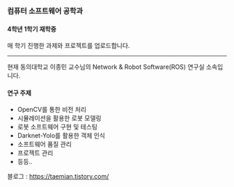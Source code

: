 ### 컴퓨터 소프트웨어 공학과
#### 4학년 1학기 재학중

매 학기 진행한 과제와 프로젝트를 업로드합니다.

---
현재 동의대학교 이종민 교수님의 Network & Robot Software(ROS) 연구실 소속입니다.

#### 연구 주제
- OpenCV를 통한 비전 처리
- 시뮬레이션을 활용한 로봇 모델링
- 로봇 소프트웨어 구현 및 테스팅 
- Darknet-Yolo를 활용한 객체 인식
- 소프트웨어 품질 관리
- 프로젝트 관리
- 등등..

블로그 : https://taemian.tistory.com/

